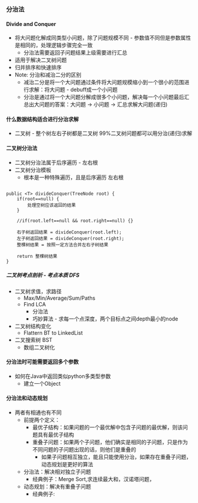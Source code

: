 ### 分治法

#### Divide and Conquer
- 将大问题化解成同类型小问题，除了问题规模不同 - 参数值不同但是参数属性是相同的，处理逻辑步骤完全一致
    - 分治法需要返回子问题结果上级需要进行汇总
- 适用于解决二叉树问题
- 归并排序和快速排序
- Note: 分治和减治二分的区别
    - 减治二分是将一个大问题通过条件将大问题规模缩小到一个很小的范围进行求解：将大问题 - debuff成一个小问题
    - 分治是通过将一个大问题分解成很多个小问题，解决每一个小问题最后汇总出大问题的答案：大问题 -> 小问题 -> 汇总求解大问题(递归)
    
#### 什么数据结构适合进行分治求解
- 二叉树 - 整个树左右子树都是二叉树 99%二叉树问题都可以用分治(递归)求解


#### 二叉树分治法
- 二叉树分治法属于后序遍历 - 左右根
- 二叉树分治模板
    - 根本是一种特殊遍历，且是后序遍历 左右根
```

public <T> divideConquer(TreeNode root) {
    if(root==null) {
        处理空树应该返回的结果
    }

    //if(root.left==null && root.right==null) {}
    
    右子树返回结果 = divideConquer(root.left);
    左子树返回结果 = divideConquer(root.right);
    整棵树结果 = 按照一定方法合并左右子树结果
    
    return 整棵树结果
}

```
##### 二叉树考点剖析 - 考点本质 DFS
- 二叉树求值，求路径
    - Max/Min/Average/Sum/Paths
    - Find LCA
        - 分治法
        - 巧妙算法 - 求每一个点深度，两个目标点之间depth最小的node
- 二叉树结构变化
    - Flattern BT to LinkedList
- 二叉搜索树 BST
    - 数组二叉树化


#### 分治法时可能需要返回多个参数
- 如何在Java中返回类似python多类型参数
    - 建立一个Object

#### 分治法和动态规划
- 两者有相通也有不同
    - 前提两个定义：
        - 最优子结构：如果问题的一个最优解中包含子问题的最优解，则该问题具有最优子结构
        - 重叠子问题：如果两个子问题，他们确实是相同的子问题，只是作为不同问题的子问题出现的话，则他们是重叠的
            - 如果子问题相互独立，能且只能使用分治，如果存在重叠子问题，动态规划是更好的算法
    - 分治法：解决相对独立子问题
        - 经典例子：Merge Sort,求连续最大和，汉诺塔问题，
    - 动态规划：解决有重叠子问题
        - 经典例子: 